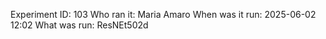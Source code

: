 Experiment ID: 103
Who ran it: Maria Amaro
When was it run: 2025-06-02 12:02
What was run: ResNEt502d
